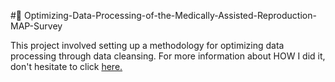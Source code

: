 #📌 Optimizing-Data-Processing-of-the-Medically-Assisted-Reproduction-MAP-Survey


This project involved setting up a methodology for optimizing data processing through data cleansing. 
For more information about HOW I did it, don't hesitate to click [here.]()
